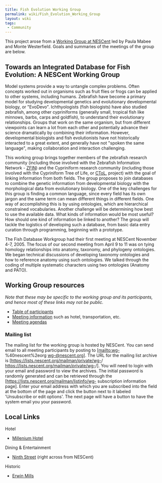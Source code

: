 ```yaml
---
title: Fish Evolution Working Group
permalink: wiki/Fish_Evolution_Working_Group
layout: wiki
tags:
 - Community
---
```


This project arose from a [Working Group at
NESCent](http://www.nescent.org/science/workinggroup.php) led by Paula
Mabee and Monte Westerfield. Goals and summaries of the meetings of the
group are below.

## **Towards an Integrated Database for Fish Evolution**: A NESCent Working Group

Model systems provide a way to untangle complex problems. Often concepts
worked out in organisms such as fruit flies or frogs can be applied to
other systems, including humans. Zebrafish have become a primary model
for studying developmental genetics and evolutionary developmental
biology, or "EvoDevo". Ichthyologists (fish biologists) have also
studied zebrafish, among other cypriniforms (generally small, tropical
fish like minnows, barbs, carps and goldfish), to understand their
evolutionary relationships. Groups that work on the same organism, but
from different viewpoints can learn a lot from each other and
potentially advance their science dramatically by combining their
information. However, developmental biologists and fish evolutionists
have not historically interacted to a great extent, and generally have
not "spoken the same language", making collaboration and interaction
challenging.

This working group brings together members of the zebrafish research
community (including those involved with the Zebrafish Information
Network - [ZFIN](http://zfin.org)) and the Cypriniform research
community (including those involved with the Cypriniform Tree of Life,
or [CToL](http://bio.slu.edu/mayden/cypriniformes/home.html), project)
with the goal of linking information from both fields. The group
proposes to join databases to combine the genetic information from
developmental biology with the morphological data from evolutionary
biology. One of the key challenges for this group is finding a common
language, since every field has its own jargon and the same term can
mean different things in different fields. One way of accomplishing this
is by using ontologies, which are hierarchical constrained vocabularies.
Another challenge will be determining how best to use the available
data. What kinds of information would be most useful? How should one
kind of information be linked to another? The group will tackle the
logistics of developing such a database, from basic data entry curation
through programming, beginning with a prototype.

The Fish Database Workgroup had their first meeting at NESCent November
4-7, 2005. The focus of our second meeting from April 9 to 11 was on
tying homology relationships into anatomy, taxonomy, and phylogeny
ontologies. We began technical discussions of developing taxonomy
ontologies and how to reference anatomy using such ontologies. We talked
through the coding of multiple systematic characters using two
ontologies (Anatomy and PATO).

## Working Group resources

*Note that these may be specific to the working group and its
participants, and hence most of these links may not be public.*

- <a href="WG:Working_Group_Participants" class="wikilink"
  title="Table of participants">Table of participants</a>
- <a href="WG:Meeting_Information" class="wikilink"
  title="Meeting information">Meeting information</a> such as hotel,
  transportation, etc.
- <a href="WG:Agenda" class="wikilink" title="Meeting agendas">Meeting
  agendas</a>

### Mailing list

The mailing list for the working group is hosted by NESCent. You can
send email to all meeting participants by posting to
\[[mailto:wg-](mailto:wg-)%40nescent%2eorg wg-@nescent.org\]. The URL
for the mailing list archive is
\[<https://lists.nescent.org/mailman/private/wg->/
<https://lists.nescent.org/mailman/private/wg->/\]. You will need to
login with your email and password to view the archives. The initial
password is randomly generated and can be retrieved through the
\[<https://lists.nescent.org/mailman/listinfo/wg-> subscription
information page\]. Enter your email address with which you are
subscribed into the field at the bottom of the page and click the button
next to it labeled 'Unsubscribe or edit options'. The next page will
have a button to have the system email you your password.

## Local Links

Hotel  

- [Millenium
  Hotel](http://www.millenniumhotels.com/MCIL.nsf/LU_HOTELDOC/113$$HotelDescription?OpenDocument)

Dining & Entertainment  

- [Ninth Street](http://www.ninthst.com/) (right across from NESCent)

Historic  

- [Erwin Mills](http://www.owdna.org/mill.htm)
